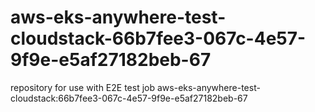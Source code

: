 # aws-eks-anywhere-test-cloudstack-66b7fee3-067c-4e57-9f9e-e5af27182beb-67
repository for use with E2E test job aws-eks-anywhere-test-cloudstack:66b7fee3-067c-4e57-9f9e-e5af27182beb-67
